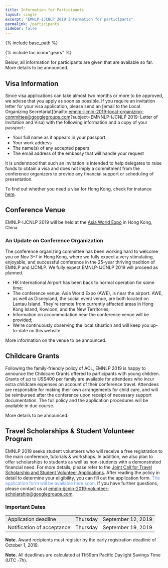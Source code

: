 ```yaml
---
title: Information for Participants
layout: single
excerpt: "EMNLP-IJCNLP 2019 information for participants"
permalink: /participants
sidebar: false
---
```

<!-- PUT INSIDE UPPER PART
hongkong:
  - url: "/assets/images/hongkong/xxxxxxxxx.jpg"
    image_path: "/assets/images/hongkong/xxxxxxxxxxx.jpg"
    alt: "XXXXXX"
    title: "Grand Palace &nbsp;&nbsp; (&copy; xxxxx)"
  - url: "/assets/images/hongkong/xxxxxxxxx.jpg"
    image_path: "/assets/images/hongkong/xxxxxxxxxxx.jpg"
    alt: "XXXXXX"
    title: "Grand Palace &nbsp;&nbsp; (&copy; xxxxx)"
asiaworldexpo:
  - url: "/assets/images/hongkong/xxxxxxxxx.jpg"
    image_path: "/assets/images/hongkong/xxxxxxxxxxx.jpg"
    alt: "XXXXXX"
    title: "Grand Palace &nbsp;&nbsp; (&copy; xxxxx)"
social:
  - url: "/assets/images/hongkong/xxxxxxxxx.jpg"
    image_path: "/assets/images/hongkong/xxxxxxxxxxx.jpg"
    alt: "XXXXXX"
    title: "Grand Palace &nbsp;&nbsp; (&copy; xxxxx)"
floorplan:
  - url: /downloads/xxxxxx.pdf
  - url: "/assets/images/hongkong/xxxxxxxxx.jpg"
    image_path: "/assets/images/hongkong/xxxxxxxxxxx.jpg"
    alt: "XXXXXX"
    title: "Grand Palace &nbsp;&nbsp; (&copy; xxxxx)"
-->


{% include base_path %}

{% include toc icon="gears" %}

Below, all information for participants are given that are available so far. More details to be announced.


<!--
## About Hong Kong

TBD
-->


## Visa Information

Since visa applications can take almost two months or more to be approved, we advise that you apply as soon as possible. If you require an invitation letter for your visa application, please send an [email to the Local Organizing Secretariat](mailto:emnlp-ijcnlp-2019-local-organizing-committee@googlegroups.com?subject=EMNNLP-IJCNLP 2019: Letter of Invitation and Visa) with the following information and a copy of your passport:

- Your full name as it appears in your passport
- Your work address
- The name(s) of any accepted papers
- The email address of the embassy that will handle your request

It is understood that such an invitation is intended to help delegates to raise funds to obtain a visa and does not imply a commitment from the conference organizers to provide any financial support or scheduling of presentation.

To find out whether you need a visa for Hong Kong, check for instance [here](https://www.hongkong.net/info/visa.html).


## Conference Venue

EMNLP-IJCNLP 2019 will be held at the [Asia World Expo](https://www.asiaworld-expo.com) in Hong Kong, China.


### An Update on Conference Organization

The conference organizing committee has been working hard to welcome you on Nov 3&ndash;7 in Hong Kong, where we fully expect a very stimulating, enjoyable, and successful conference in the 25-year thriving tradition of EMNLP and IJCNLP. We fully expect EMNLP-IJCNLP 2019 will proceed as planned.

- HK International Airport has been back to normal operation for some time;
- The conference venue, Asia World Expo (AWE), is near the airport. AWE, as well as Disneyland, the social event venue, are both located on Lantau Island. They're remote from currently affected areas in Hong Kong Island, Kowloon, and the New Territories; 
- Information on accommodation near the conference venue will be provided;
- We're continuously observing the local situation and will keep you up-to-date on this website. 

More information on the venue to be announced.



<!--
## Floorplan

A printable version of the Asia World Expo floorplan can be downloaded by clicking on the icon below.

{% include gallery id="floorplan" %}
-->


<!--
## WiFi Access

### Instructions

TBD

### Important Notes

TBD
-->


<!--
## Conference App

There's a companion app for the conference published on the <a href="https://guidebook.com/" target="_blank">Guidebook</a> platform. If you already have Guidebook on your device, click on "Find Guides" and search for "XXXXXXXXXXXXX" or scan the QR code below. If you do not, click <a href="https://guidebook.com/g/xxxxxxxxxxxxxx/" target="_blank">here</a> to get set up.

![image-center](/assets/images/guideqr.png){: .align-center}

There's also a web version of the guide available <a href="http://guidebook.com/guide/xxxxxxxxx" target="_blank">here</a>, although that's not as full-featured as the app version.
-->

<!--
## Instructions for Presenters

TBD

### Oral Presentations

TBD


### Posters

TBD
-->


<!--
## Social Event

TBD

{% include gallery id="xxxxxxxx" %}
-->


<!--
## Accommodation

TBD
-->



## Childcare Grants

Following the family-friendly policy of ACL, EMNLP 2019 is happy to announce the Childcare Grants offered to participants with young children.  Grants of up to US$400 per family are available for attendees who incur extra childcare expenses on account of their conference travel.  Attendees are responsible for making their own arrangements for child care, and will be reimbursed after the conference upon receipt of necessary support documentation. The full policy and the application procedures will be available in due course.

More details to be announced.



## Travel Scholarships & Student Volunteer Program

EMNLP 2019 seeks student volunteers who will receive a free registration to the main conference, tutorials & workshops. In addition, we also plan to offer scholarships to students as well as non-students with a demonstrated financial need. For more details, please refer to the <a href="./downloads/joint-call-scholarship-volunteers.pdf" target="_blank">Joint Call for Travel Scholarship and Student Volunteer Applications</a>. After reading the policy in detail to determine your eligibility, you can fill out the application form. <span style="color:cornflowerblue">The application form will be available here soon.</span> If you have further questions, please contact us at <a href="mailto:emnlp-ijcnlp-2019-volunteer-scholarship@googlegroups.com">emnlp-ijcnlp-2019-volunteer-scholarship@googlegroups.com</a>.

### Important Dates

<table>
    <tbody>
        <tr style="background-color: #eee;">
            <td>Application deadline</td>
            <td>Thursday</td>
            <td>September 12, 2019</td>
        </tr>
        <tr style="background-color: #fff;">
            <td>Notification of acceptance</td>
            <td>Thursday</td>
            <td>September 19, 2019</td>
        </tr>      
    </tbody>
</table>

<b>Note.</b> Award recipients must register by the early registration deadline of October 1, 2019.

<b>Note.</b> All deadlines are calculated at 11:59pm Pacific Daylight Savings Time (UTC -7h).




<!--
## Visa Information

TBD
-->

